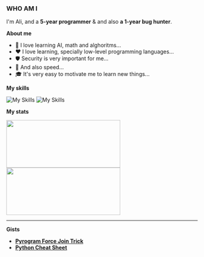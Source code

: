### WHO AM I
I'm Ali, and a **5-year programmer** & and also **a 1-year bug hunter**.

**About me**
- 📐 I love learning AI, math and alghoritms...
- ❤️ I love learning, specially low-level programming languages...
- 🛡️ Security is very important for me...
- 🚀 And also speed...
- 🎓 It's very easy to motivate me to learn new things...

**My skills**

![My Skills](https://skillicons.dev/icons?i=python,go,cpp,c,git,linux)
![My Skills](https://skillicons.dev/icons?i=sqlite,mysql,mongodb,django,html,css)

**My stats**

<p>
<img src="https://github-readme-stats.vercel.app/api?username=awolverp&show_icons=true&theme=ambient_gradient" width="300" height="125"/>
<img src="https://github-readme-stats.vercel.app/api/top-langs/?username=awolverp&layout=compact&theme=slateorange" width="300" height="125"/>
</p>

--------

**Gists**
- [**Pyrogram Force Join Trick**](https://gist.github.com/awolverp/5de08ef2ca3d8645ee490592c974c726)
- [**Python Cheat Sheet**](https://gist.github.com/awolverp/0e56d18a926c37aaced6f9156127a18f)
